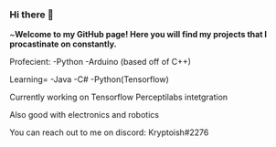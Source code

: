 ### Hi there 👋

~**Welcome to my GitHub page! Here you will find my projects that I procastinate on constantly.**

Profecient:
-Python
-Arduino (based off of C++)

Learning=
-Java
-C#
-Python(Tensorflow)

Currently working on Tensorflow Perceptilabs intetgration

Also good with electronics and robotics

You can reach out to me on discord: Kryptoish#2276


<!--
**kryptoish/kryptoish** is a ✨ _special_ ✨ repository because its `README.md` (this file) appears on your GitHub profile.

Here are some ideas to get you started:

- 🔭 I’m currently working on ...
- 🌱 I’m currently learning ...
- 👯 I’m looking to collaborate on ...
- 🤔 I’m looking for help with ...
- 💬 Ask me about ...
- 📫 How to reach me: ...
- 😄 Pronouns: ...
- ⚡ Fun fact: ...
-->

